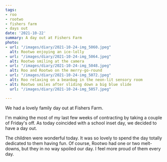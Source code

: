 ```yaml
---
tags:
- roo
- rootwo
- fishers farm
- days out
date: '2021-10-22'
summary: A day out at Fishers Farm
photo:
- url: "/images/diary/2021-10-24-img_5060.jpeg"
  alt: Rootwo enjoying an ice-lolly
- url: "/images/diary/2021-10-24-img_5064.jpeg"
  alt: Rootwo smiling at the camera
- url: "/images/diary/2021-10-24-img_5048.jpeg"
  alt: Roo and Rootwo on the merry-go-round
- url: "/images/diary/2021-10-24-img_5072.jpeg"
  alt: Roo relaxing on a beanbag in the neon-lit sensory room
- alt: Rootwo smiles after sliding down a big blue slide
  url: "/images/diary/2021-10-24-img_5057.jpeg"

---
```

We had a lovely family day out at Fishers Farm. 

I'm making the most of my last few weeks of contracting by taking a couple of Friday's off. As today coincided with a school inset day, we decided to have a day out.

The children were wonderful today. It was so lovely to spend the day totally dedicated to them having fun. Of course, Rootwo had one or two melt-downs, but they in no way spoiled our day. I feel more proud of them every day.